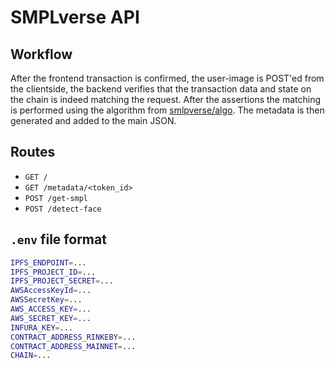 # SMPLverse API

## Workflow

After the frontend transaction is confirmed, the user-image is POST'ed from the clientside, the backend verifies that the transaction data and state on the chain is indeed matching the request. After the assertions the matching is performed using the algorithm from [smlpverse/algo](https://github.com/smplverse/algo). The metadata is then generated and added to the main JSON.

## Routes

- `GET /`
- `GET /metadata/<token_id>`
- `POST /get-smpl`
- `POST /detect-face`

## `.env` file format

```bash
IPFS_ENDPOINT=...
IPFS_PROJECT_ID=...
IPFS_PROJECT_SECRET=...
AWSAccessKeyId=...
AWSSecretKey=...
AWS_ACCESS_KEY=...
AWS_SECRET_KEY=...
INFURA_KEY=...
CONTRACT_ADDRESS_RINKEBY=...
CONTRACT_ADDRESS_MAINNET=...
CHAIN=...
```
